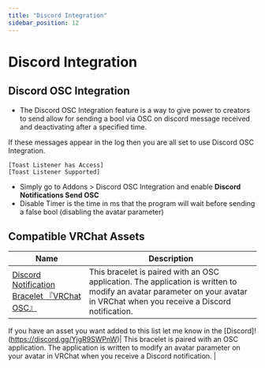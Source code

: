 ```yaml
---
title: "Discord Integration"
sidebar_position: 12
---
```

# Discord Integration
## Discord OSC Integration

- The Discord OSC Integration feature is a way to give power to creators to send allow for sending a bool via OSC on discord message received
and deactivating after a specified time.

If these messages appear in the log then you are all set to use Discord OSC Integration.
```
[Toast Listener has Access]
[Toast Listener Supported]
```

- Simply go to Addons > Discord OSC Integration and enable **Discord Notifications Send OSC**
- Disable Timer is the time in ms that the program will wait before sending a false bool (disabling the avatar parameter)

## Compatible VRChat Assets

| Name  | Description |
| ------------- | ------------- |
 [Discord Notification Bracelet 『VRChat OSC』](https://shadoki.booth.pm/items/4467967) | This bracelet is paired with an OSC application. The application is written to modify an avatar parameter on your avatar in VRChat when you receive a Discord notification. |

If you have an asset you want added to this list let me know in the [Discord]!(https://discord.gg/YjgR9SWPnW)| This bracelet is paired with an OSC application. The application is written to modify an avatar parameter on your avatar in VRChat when you receive a Discord notification. |
